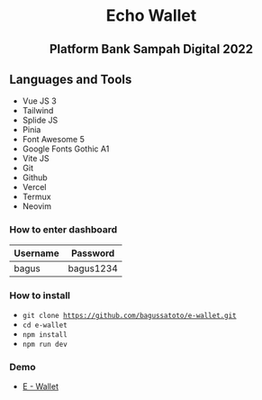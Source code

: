 <h1 align="center">Echo Wallet</h1>
<h2 align="center">Platform Bank Sampah Digital 2022</h2>

## Languages and Tools
- Vue JS 3
- Tailwind
- Splide JS
- Pinia
- Font Awesome 5
- Google Fonts Gothic A1
- Vite JS
- Git 
- Github
- Vercel
- Termux
- Neovim

### How to enter dashboard

|     Username    | Password           |
|-----------------|--------------------|
|   bagus          |  bagus1234          |


### How to install
- <code>git clone https://github.com/bagussatoto/e-wallet.git </code>
- <code>cd e-wallet</code>
- <code>npm install</code>
- <code>npm run dev</code>

### Demo 
- [E - Wallet](https://e-wallet-rouge.vercel.app/)




